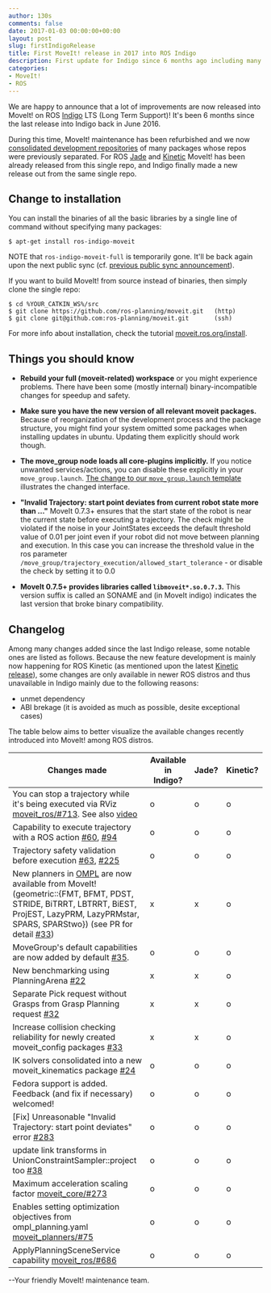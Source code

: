 ```yaml
---
author: 130s
comments: false
date: 2017-01-03 00:00:00+00:00
layout: post
slug: firstIndigoRelease
title: First MoveIt! release in 2017 into ROS Indigo
description: First update for Indigo since 6 months ago including many features.
categories:
- MoveIt!
- ROS
---
```


We are happy to announce that a lot of improvements are now released into MoveIt! on ROS [Indigo](http://wiki.ros.org/indigo) LTS (Long Term Support)! It's been 6 months since the last release into Indigo back in June 2016.

During this time, MoveIt! maintenance has been refurbished and we now [consolidated development repositories](https://github.com/ros-planning/moveit) of many packages whose repos were previously separated. For ROS [Jade](http://moveit.ros.org/moveit!/ros/2016/09/02/firstjaderelease.html) and [Kinetic](http://moveit.ros.org/moveit!/ros/2016/12/15/firstkineticrelease.html) MoveIt! has been already released from this single repo, and Indigo finally made a new release out from the same single repo.

Change to installation
----------------------

You can install the binaries of all the basic libraries by a single line of command without specifying many packages:

```
$ apt-get install ros-indigo-moveit
```

  NOTE that `ros-indigo-moveit-full` is temporarily gone. It'll be back again upon the next public sync (cf. [previous public sync announcement](https://discourse.ros.org/t/new-packages-for-indigo-2016-12-28/1039/2)).

If you want to build MoveIt! from source instead of binaries, then simply clone the single repo:

```
$ cd %YOUR_CATKIN_WS%/src
$ git clone https://github.com/ros-planning/moveit.git   (http)
$ git clone git@github.com:ros-planning/moveit.git       (ssh)
```

For more info about installation, check the tutorial [moveit.ros.org/install](http://moveit.ros.org/install/).

Things you should know
----------------------

* **Rebuild your full (moveit-related) workspace** or you might experience problems.
  There have been some (mostly internal) binary-incompatible changes for speedup and safety.

* **Make sure you have the new version of all relevant moveit packages.**
  Because of reorganization of the development process and the package structure, you might find your system omitted some packages when installing updates in ubuntu.
  Updating them explicitly should work though.

* **The move_group node loads all core-plugins implicitly.**
  If you notice unwanted services/actions, you can disable these explicitly in your `move_group.launch`.
  [The change to our `move_group.launch` template](https://github.com/ros-planning/moveit/pull/359/files#diff-738c7ef082dc116580b8bb77c1b20e26) illustrates the changed interface.

* **"Invalid Trajectory: start point deviates from current robot state more than ..."**
  MoveIt 0.7.3+ ensures that the start state of the robot is near the current state before executing a trajectory.
  The check might be violated if the noise in your JointStates exceeds the default threshold value of 0.01 per joint even if your robot did not move between planning and execution.
  In this case you can increase the threshold value in the ros parameter `/move_group/trajectory_execution/allowed_start_tolerance` - or disable the check by setting it to 0.0

* **MoveIt 0.7.5+ provides libraries called `libmoveit*.so.0.7.3`.**
  This version suffix is called an SONAME and (in MoveIt indigo) indicates the last version that broke binary compatibility.

Changelog
---------

Among many changes added since the last Indigo release, some notable ones are listed as follows. Because the new feature development is mainly now happening for ROS Kinetic (as mentioned upon the latest [Kinetic release](http://moveit.ros.org/moveit!/ros/2016/12/15/firstkineticrelease.html)), some changes are only available in newer ROS distros and thus unavailable in Indigo mainly due to the following reasons:

- unmet dependency
- ABI brekage (it is avoided as much as possible, desite exceptional cases)

The table below aims to better visualize the available changes recently introduced into MoveIt! among ROS distros.

|          Changes made         | Available in Indigo? | Jade? | Kinetic? |
| ----------------------------- | -------------------- | -------------------- | -------------------- |
| You can stop a trajectory while it's being executed via RViz [moveit_ros/#713](https://github.com/ros-planning/moveit_ros/pull/713). See also [video](https://www.youtube-nocookie.com/embed/XEU-wVHUvgI&feature=youtu.be) | o | o | o |
| Capability to execute trajectory with a ROS action [#60](https://github.com/ros-planning/moveit/pull/60), [#94](https://github.com/ros-planning/moveit/pull/94) | o | o | o |
| Trajectory safety validation before execution [#63](https://github.com/ros-planning/moveit/pull/63), [#225](https://github.com/ros-planning/moveit/pull/225) | o | o | o |
| New planners in [OMPL](http://ompl.kavrakilab.org/) are now available from MoveIt! (geometric::{FMT, BFMT, PDST, STRIDE, BiTRRT, LBTRRT, BiEST, ProjEST, LazyPRM, LazyPRMstar, SPARS, SPARStwo}) (see PR for detail [#33](https://github.com/ros-planning/moveit/pull/338)) | x | x | o |
| MoveGroup's default capabilities are now added by default [#35](https://github.com/ros-planning/moveit/pull/359). | o | o | o |
| New benchmarking using PlanningArena [#22](https://github.com/ros-planning/moveit/pull/228) | x | x | o |
| Separate Pick request without Grasps from Grasp Planning request [#32](https://github.com/ros-planning/moveit/pull/328) | x | x | o |
| Increase collision checking reliability for newly created moveit_config packages [#33](https://github.com/ros-planning/moveit/pull/337) | x | x | o |
| IK solvers consolidated into a new moveit_kinematics package [#24](https://github.com/ros-planning/moveit/pull/247) | o | o | o |
| Fedora support is added. Feedback (and fix if necessary) welcomed! | o | o | o |
| [Fix] Unreasonable "Invalid Trajectory: start point deviates" error [#283](https://github.com/ros-planning/moveit/issues/283) | o | o | o |
| update link transforms in UnionConstraintSampler::project too [#38](https://github.com/ros-planning/moveit/pull/384) | o | o | o |
| Maximum acceleration scaling factor [moveit_core/#273](https://github.com/ros-planning/moveit_core/pull/273) | o | o | o |
| Enables setting optimization objectives from ompl_planning.yaml [moveit_planners/#75](https://github.com/ros-planning/moveit_planners/pull/75) | o | o | o |
| ApplyPlanningSceneService capability [moveit_ros/#686](https://github.com/ros-planning/moveit_ros/pull/686) | o | o | o |

--Your friendly MoveIt! maintenance team.
